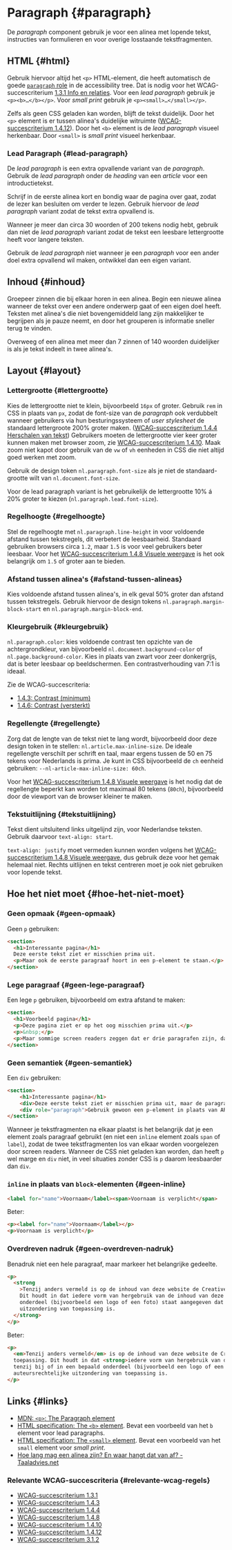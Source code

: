 <!-- @license CC0-1.0 -->

# Paragraph {#paragraph}

De _paragraph_ component gebruik je voor een alinea met lopende tekst, instructies van formulieren en voor overige losstaande tekstfragmenten.

## HTML {#html}

Gebruik hiervoor altijd het `<p>` HTML-element, die heeft automatisch de goede [`paragraph` role](https://w3c.github.io/aria/#paragraph) in de accessibility tree. Dat is nodig voor het WCAG-succescriterium [1.3.1 Info en relaties](/wcag/1..3.1). Voor een _lead paragraph_ gebruik je `<p><b>…</b></p>`. Voor _small print_ gebruik je `<p><small>…</small></p>`.

Zelfs als geen CSS geladen kan worden, blijft de tekst duidelijk. Door het `<p>` element is er tussen alinea's duidelijke witruimte ([WCAG-succescriterium 1.4.12](/wcag/1.4.12)). Door het `<b>` element is de _lead paragraph_ visueel herkenbaar. Door `<small>` is _small print_ visueel herkenbaar.

### Lead Paragraph {#lead-paragraph}

De _lead paragraph_ is een extra opvallende variant van de _paragraph_. Gebruik de _lead paragraph_ onder de _heading_ van een _article_ voor een introductietekst.

Schrijf in de eerste alinea kort en bondig waar de pagina over gaat, zodat de lezer kan besluiten om verder te lezen. Gebruik hiervoor de _lead paragraph_ variant zodat de tekst extra opvallend is.

Wanneer je meer dan circa 30 woorden of 200 tekens nodig hebt, gebruik dan niet de _lead paragraph_ variant zodat de tekst een leesbare lettergrootte heeft voor langere teksten.

Gebruik de _lead paragraph_ niet wanneer je een _paragraph_ voor een ander doel extra opvallend wil maken, ontwikkel dan een eigen variant.

## Inhoud {#inhoud}

Groepeer zinnen die bij elkaar horen in een alinea. Begin een nieuwe alinea wanneer de tekst over een andere onderwerp gaat of een eigen doel heeft. Teksten met alinea's die niet bovengemiddeld lang zijn makkelijker te begrijpen als je pauze neemt, en door het grouperen is informatie sneller terug te vinden.

Overweeg of een alinea met meer dan 7 zinnen of 140 woorden duidelijker is als je tekst indeelt in twee alinea's.

## Layout {#layout}

### Lettergrootte {#lettergrootte}

Kies de lettergrootte niet te klein, bijvoorbeeld `16px` of groter. Gebruik `rem` in CSS in plaats van `px`, zodat de font-size van de _paragraph_ ook verdubbelt wanneer gebruikers via hun besturingssysteem of _user stylesheet_ de standaard lettergroote 200% groter maken. ([WCAG-succescriterium 1.4.4 Herschalen van tekst](/wcag/1.4.4)) Gebruikers moeten de lettergrootte vier keer groter kunnen maken met browser zoom, zie [WCAG-succescriterium 1.4.10](/wcag/1.4.10). Maak zoom niet kapot door gebruik van de `vw` of `vh` eenheden in CSS die niet altijd goed werken met zoom.

Gebruik de design token `nl.paragraph.font-size` als je niet de standaard-grootte wilt van `nl.document.font-size`.

Voor de lead paragraph variant is het gebruikelijk de lettergrootte 10% á 20% groter te kiezen (`nl.paragraph.lead.font-size`).

### Regelhoogte {#regelhoogte}

Stel de regelhoogte met `nl.paragraph.line-height` in voor voldoende afstand tussen tekstregels, dit verbetert de leesbaarheid. Standaard gebruiken browsers circa `1.2`, maar `1.5` is voor veel gebruikers beter leesbaar. Voor het [WCAG-succescriterium 1.4.8 Visuele weergave](/wcag/1.4.8) is het ook belangrijk om `1.5` of groter aan te bieden.

### Afstand tussen alinea's {#afstand-tussen-alineas}

Kies voldoende afstand tussen alinea's, in elk geval 50% groter dan afstand tussen tekstregels. Gebruik hiervoor de design tokens `nl.paragraph.margin-block-start` en `nl.paragraph.margin-block-end`.

### Kleurgebruik {#kleurgebruik}

`nl.paragraph.color`: kies voldoende contrast ten opzichte van de achtergrondkleur, van bijvoorbeeld `nl.document.background-color` of `nl.page.background-color`. Kies in plaats van zwart voor zeer donkergrijs, dat is beter leesbaar op beeldschermen. Een contrastverhouding van 7:1 is ideaal.

Zie de WCAG-succescriteria:

- [1.4.3: Contrast (minimum)](/wcag/1.4.3)
- [1.4.6: Contrast (versterkt)](/wcag/1.4.6)

### Regellengte {#regellengte}

Zorg dat de lengte van de tekst niet te lang wordt, bijvoorbeeld door deze design token in te stellen: `nl.article.max-inline-size`. De ideale regellengte verschilt per schrift en taal, maar ergens tussen de 50 en 75 tekens voor Nederlands is prima. Je kunt in CSS bijvoorbeeld de `ch` eenheid gebruiken: `--nl-article-max-inline-size: 60ch`.

Voor het [WCAG-succescriterium 1.4.8 Visuele weergave](/wcag/1.4.8) is het nodig dat de regellengte beperkt kan worden tot maximaal 80 tekens (`80ch`), bijvoorbeeld door de viewport van de browser kleiner te maken.

### Tekstuitlijning {#tekstuitlijning}

Tekst dient uitsluitend links uitgelijnd zijn, voor Nederlandse teksten. Gebruik daarvoor `text-align: start`.

`text-align: justify` moet vermeden kunnen worden volgens het [WCAG-succescriterium 1.4.8 Visuele weergave](/wcag/1.4.8), dus gebruik deze voor het gemak helemaal niet. Rechts uitlijnen en tekst centreren moet je ook niet gebruiken voor lopende tekst.

## Hoe het niet moet {#hoe-het-niet-moet}

### Geen opmaak {#geen-opmaak}

Geen `p` gebruiken:

```html
<section>
  <h1>Interessante pagina</h1>
  Deze eerste tekst ziet er misschien prima uit.
  <p>Maar ook de eerste paragraaf hoort in een p-element te staan.</p>
</section>
```

### Lege paragraaf {#geen-lege-paragraaf}

Een lege `p` gebruiken, bijvoorbeeld om extra afstand te maken:

```html
<section>
  <h1>Voorbeeld pagina</h1>
  <p>Deze pagina ziet er op het oog misschien prima uit.</p>
  <p>&nbsp;</p>
  <p>Maar sommige screen readers zeggen dat er drie paragrafen zijn, dat is verwarrend.</p>
</section>
```

### Geen semantiek {#geen-semantiek}

Een `div` gebruiken:

```html
<section>
    <h1>Interessante pagina</h1>
    <div>Deze eerste tekst ziet er misschien prima uit, maar de paragraph role ontbreek in de accessibility tree.</div>
    <div role="paragraph">Gebruik gewoon een p-element in plaats van ARIA om de role te verkrijgen.</p>
</section>
```

Wanneer je tekstfragmenten na elkaar plaatst is het belangrijk dat je een element zoals paragraaf gebruikt (en niet een `inline` element zoals `span` of `label`), zodat de twee tekstfragmenten los van elkaar worden voorgelezen door screen readers. Wanneer de CSS niet geladen kan worden, dan heeft `p` wel marge en `div` niet, in veel situaties zonder CSS is `p` daarom leesbaarder dan `div`.

### `inline` in plaats van `block`-elementen {#geen-inline}

```html
<label for="name">Voornaam</label><span>Voornaam is verplicht</span>
```

Beter:

```html
<p><label for="name">Voornaam</label></p>
<p>Voornaam is verplicht</p>
```

### Overdreven nadruk {#geen-overdreven-nadruk}

Benadruk niet een hele paragraaf, maar markeer het belangrijke gedeelte.

```html
<p>
  <strong
    >Tenzij anders vermeld is op de inhoud van deze website de Creative Commons zero verklaring (CC0) van toepassing.
    Dit houdt in dat iedere vorm van hergebruik van de inhoud van deze site is toegestaan, tenzij bij of in een bepaald
    onderdeel (bijvoorbeeld een logo of een foto) staat aangegeven dat op dat onderdeel een auteursrechtelijke
    uitzondering van toepassing is.
  </strong>
</p>
```

Beter:

```html
<p>
  <em>Tenzij anders vermeld</em> is op de inhoud van deze website de Creative Commons zero verklaring (CC0) van
  toepassing. Dit houdt in dat <strong>iedere vorm van hergebruik van de inhoud van deze site is toegestaan</strong>,
  tenzij bij of in een bepaald onderdeel (bijvoorbeeld een logo of een foto) staat aangegeven dat op dat onderdeel een
  auteursrechtelijke uitzondering van toepassing is.
</p>
```

## Links {#links}

- [MDN: `<p>`: The Paragraph element](https://developer.mozilla.org/en-US/docs/Web/HTML/Element/p)
- [HTML specification: The `<b>` element](https://html.spec.whatwg.org/multipage/text-level-semantics.html#the-b-element). Bevat een voorbeeld van het `b` element voor lead paragraphs.
- [HTML specification: The `<small>` element](https://html.spec.whatwg.org/multipage/text-level-semantics.html#the-small-element). Bevat een voorbeeld van het `small` element voor _small print_.
- [Hoe lang mag een alinea zijn? En waar hangt dat van af? - Taaladvies.net](https://taaladvies.net/lengte-van-alineas/)

### Relevante WCAG-succescriteria {#relevante-wcag-regels}

- [WCAG-succescriterium 1.3.1](/wcag/1.3.1)
- [WCAG-succescriterium 1.4.3](/wcag/1.4.3)
- [WCAG-succescriterium 1.4.4](/wcag/1.4.4)
- [WCAG-succescriterium 1.4.8](/wcag/1.4.8)
- [WCAG-succescriterium 1.4.10](/wcag/1.4.10)
- [WCAG-succescriterium 1.4.12](/wcag/1.4.12)
- [WCAG-succescriterium 3.1.2](/wcag/3.1.2)
